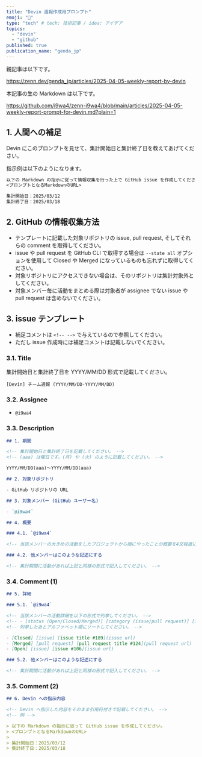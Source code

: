 ```yaml
---
title: "Devin 週報作成用プロンプト"
emoji: "🐴"
type: "tech" # tech: 技術記事 / idea: アイデア
topics:
  - "devin"
  - "github"
published: true
publication_name: "genda_jp"
---
```


親記事は以下です。

https://zenn.dev/genda_jp/articles/2025-04-05-weekly-report-by-devin


本記事の生の Markdown は以下です。

https://github.com/i9wa4/zenn-i9wa4/blob/main/articles/2025-04-05-weekly-report-prompt-for-devin.md?plain=1

## 1. 人間への補足

Devin にこのプロンプトを見せて、集計開始日と集計終了日を教えてあげてください。

指示例は以下のようになります。

```markdown
以下の Markdown の指示に従って情報収集を行った上で GitHub issue を作成してください。
<プロンプトとなるMarkdownのURL>

集計開始日：2025/03/12
集計終了日：2025/03/18
```

## 2. GitHub の情報収集方法

- テンプレートに記載した対象リポジトリの issue, pull request, そしてそれらの comment を取得してください。
- issue や pull request を GitHub CLI で取得する場合は `--state all` オプションを使用して Closed や Merged になっているものも忘れずに取得してください。
- 対象リポジトリにアクセスできない場合は、そのリポジトリは集計対象外としてください。
- 対象メンバー毎に活動をまとめる際は対象者が assignee でない issue や pull request は含めないでください。

## 3. issue テンプレート

- 補足コメントは `<!-- -->` で与えているので参照してください。
- ただし issue 作成時には補足コメントは記載しないでください。

### 3.1. Title

集計開始日と集計終了日を YYYY/MM/DD 形式で記載してください。

```
[Devin] チーム週報 (YYYY/MM/DD-YYYY/MM/DD)
```

### 3.2. Assignee

- `@i9wa4`

### 3.3. Description

```markdown
## 1. 期間

<!-- 集計開始日と集計終了日を記載してください。 -->
<!-- (aaa) は曜日です。(月) や (火) のように記載してください。 -->

YYYY/MM/DD(aaa)～YYYY/MM/DD(aaa)

## 2. 対象リポジトリ

- GitHub リポジトリの URL

## 3. 対象メンバー (GitHub ユーザー名)

- `@i9wa4`

## 4. 概要

### 4.1. `@i9wa4`

<!-- 当該メンバーの大きめの活動をしたプロジェクトから順にやったことの概要を4文程度に要約して紹介してください。 -->

### 4.2. 他メンバーはこのような記述にする

<!-- 集計期間に活動があれば上記と同様の形式で記入してください。 -->
```

### 3.4. Comment (1)

```markdown
## 5. 詳細

### 5.1. `@i9wa4`

<!-- 当該メンバーの活動詳細を以下の形式で列挙してください。 -->
<!-- - [status (Open/Closed/Merged)] [category (issue/pull request)] [issue/pull request title #number](URL) -->
<!-- 列挙したあとアルファベット順にソートしてください。 -->

- [Closed] [issue] [issue title #189](issue url)
- [Merged] [pull request] [pull request title #124](pull request url)
- [Open] [issue] [issue #106](issue url)

### 5.2. 他メンバーはこのような記述にする

<!-- 集計期間に活動があれば上記と同様の形式で記入してください。 -->
```

### 3.5. Comment (2)

```markdown
## 6. Devin への指示内容

<!-- Devin へ指示した内容をそのまま引用符付きで記載してください。 -->
<!-- 例 -->

> 以下の Markdown の指示に従って GitHub issue を作成してください。
> <プロンプトとなるMarkdownのURL>
>
> 集計開始日：2025/03/12
> 集計終了日：2025/03/18
```
